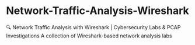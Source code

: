 # Network-Traffic-Analysis-Wireshark
🔍 Network Traffic Analysis with Wireshark | Cybersecurity Labs &amp; PCAP Investigations  A collection of Wireshark-based network analysis labs
